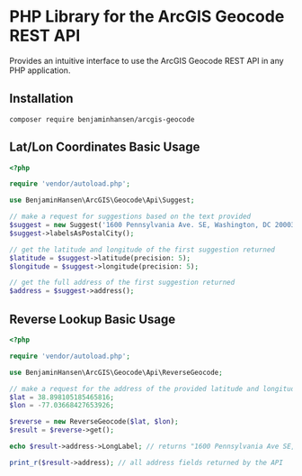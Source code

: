 # PHP Library for the ArcGIS Geocode REST API

Provides an intuitive interface to use the ArcGIS Geocode REST API in any PHP application.

## Installation
```
composer require benjaminhansen/arcgis-geocode
```

## Lat/Lon Coordinates Basic Usage
```php
<?php

require 'vendor/autoload.php';

use BenjaminHansen\ArcGIS\Geocode\Api\Suggest;

// make a request for suggestions based on the text provided
$suggest = new Suggest('1600 Pennsylvania Ave. SE, Washington, DC 20003');
$suggest->labelsAsPostalCity();

// get the latitude and longitude of the first suggestion returned
$latitude = $suggest->latitude(precision: 5);
$longitude = $suggest->longitude(precision: 5);

// get the full address of the first suggestion returned
$address = $suggest->address();

```

## Reverse Lookup Basic Usage
```php
<?php

require 'vendor/autoload.php';

use BenjaminHansen\ArcGIS\Geocode\Api\ReverseGeocode;

// make a request for the address of the provided latitude and longitude
$lat = 38.898105185465816;
$lon = -77.03668427653926;

$reverse = new ReverseGeocode($lat, $lon);
$result = $reverse->get();

echo $result->address->LongLabel; // returns "1600 Pennsylvania Ave SE, Washington, DC 20003, USA"

print_r($result->address); // all address fields returned by the API
```
